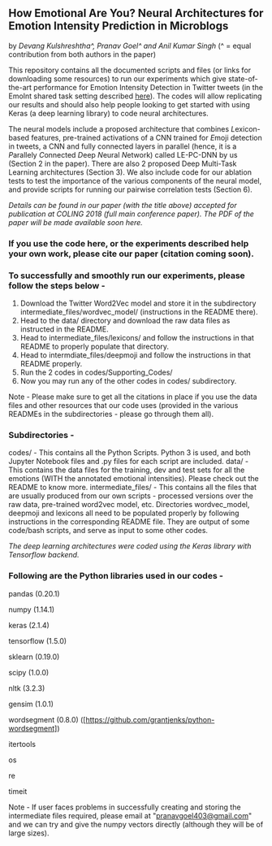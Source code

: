 ## **How Emotional Are You?** Neural Architectures for Emotion Intensity Prediction in Microblogs
by *Devang Kulshreshtha^, Pranav Goel^ and Anil Kumar Singh* (^ = equal contribution from both authors in the paper)

This repository contains all the documented scripts and files (or links for downloading some resources) to run our experiments which give state-of-the-art performance for Emotion Intensity Detection in Twitter tweets (in the EmoInt shared task setting described [here](http://saifmohammad.com/WebPages/EmotionIntensity-SharedTask.html)). The codes will allow replicating our results and should also help people looking to get started with using Keras (a deep learning library) to code neural architectures.

The neural models include a proposed architecture that combines *L*exicon-based features, pre-trained activations of a CNN trained for *E*moji detection in tweets, a CNN and fully connected layers in parallel (hence, it is a *P*arallely *C*onnected *D*eep *N*eural *N*etwork) called LE-PC-DNN by us (Section 2 in the paper). There are also 2 proposed Deep Multi-Task Learning architectures (Section 3). We also include code for our ablation tests to test the importance of the various components of the neural model, and provide scripts for running our pairwise correlation tests (Section 6).

*Details can be found in our paper (with the title above) accepted for publication at COLING 2018 (full main conference paper). The PDF of the paper will be made available soon here.*

### If you use the code here, or the experiments described help your own work, please cite our paper (citation coming soon).

### To successfully and smoothly run our experiments, please follow the steps below - 

1. Download the Twitter Word2Vec model and store it in the subdirectory intermediate_files/wordvec_model/ (instructions in the README there).
2. Head to the data/ directory and download the raw data files as instructed in the README.
3. Head to intermediate_files/lexicons/ and follow the instructions in that README to properly populate that directory.
4. Head to intermdiate_files/deepmoji and follow the instructions in that README properly.
5. Run the 2 codes in codes/Supporting_Codes/
6. Now you may run any of the other codes in codes/ subdirectory.

Note - Please make sure to get all the citations in place if you use the data files and other resources that our code uses (provided in the various READMEs in the subdirectories - please go through them all).

### Subdirectories - 

codes/			- 		This contains all the Python Scripts. Python 3 is used, and both Jupyter Notebook files and .py files for each script are included.
data/				- 		This contains the data files for the training, dev and test sets for all the emotions (WITH the annotated emotional intensities). Please check out the README to know more.
intermediate_files/	- 		This contains all the files that are usually produced from our own scripts - processed versions over the raw data, pre-trained word2vec model, etc. Directories wordvec_model, deepmoji and lexicons all need to be populated properly by following instructions in the corresponding README file. They are output of some code/bash scripts, and serve as input to some other codes.

*The deep learning architectures were coded using the Keras library with Tensorflow backend.*

### Following are the Python libraries used in our codes - 

pandas (0.20.1)

numpy (1.14.1)

keras (2.1.4)

tensorflow (1.5.0)

sklearn (0.19.0)

scipy (1.0.0)

nltk (3.2.3)

gensim (1.0.1)

wordsegment (0.8.0) ([https://github.com/grantjenks/python-wordsegment])

itertools

os

re

timeit

Note - If user faces problems in successfully creating and storing the intermediate files required, please email at "pranavgoel403@gmail.com" and we can try and give the numpy vectors directly (although they will be of large sizes).
